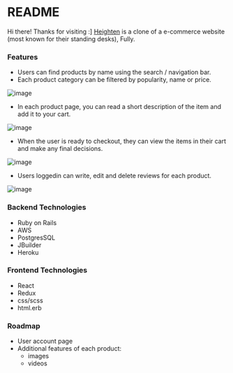 # README
Hi there! Thanks for visiting :]
[Heighten](https://heighten-fullstack.herokuapp.com/#/) is a clone of a e-commerce website (most known for their standing desks), Fully.

### Features
* Users can find products by name using the search / navigation bar.
* Each product category can be filtered by popularity, name or price.

![image](https://github.com/1071919wl/heighten_fullstack/blob/master/app/assets/images/header_readme.png)

* In each product page, you can read a short description of the item and add it to your cart.

![image](https://github.com/1071919wl/heighten_fullstack/blob/master/app/assets/images/show_readme.png)


* When the user is ready to checkout, they can view the items in their cart and make any final decisions.

![image](https://github.com/1071919wl/heighten_fullstack/blob/master/app/assets/images/cart_readme.png)

* Users loggedin can write, edit and delete reviews for each product.

![image](https://github.com/1071919wl/heighten_fullstack/blob/master/app/assets/images/review_readme.png)


### Backend Technologies

* Ruby on Rails
* AWS
* PostgresSQL
* JBuilder
* Heroku

### Frontend Technologies

* React
* Redux
* css/scss
* html.erb

### Roadmap

* User account page
* Additional features of each product:
  * images
  * videos
